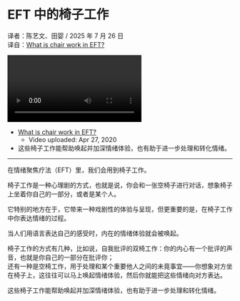 # EFT 中的椅子工作
译者：陈艺文、田婴 / 2025 年 7 月 26 日  
译自：[What is chair work in EFT?](https://youtu.be/5OIy0Fdg3Ko)  

<div class="video-wrapper"><video src="/assets/files/eft_chair_works.mp4" controls playsinline></video></div>

- [What is chair work in EFT?](https://youtu.be/5OIy0Fdg3Ko)
  - Video uploaded: Apr 27, 2020
- 这些椅子工作能帮助唤起并加深情绪体验，也有助于进一步处理和转化情绪。

---

在情绪聚焦疗法（EFT）里，我们会用到椅子工作。

椅子工作是一种心理剧的方式，也就是说，你会和一张空椅子进行对话，想象椅子上坐着你自己的一部分，或者是某个人。

它特别的地方在于，它带来一种戏剧性的体验与呈现，但更重要的是，在椅子工作中你表达情绪的过程。

当人们用语言表达自己的感受时，内在的情绪体验就会被唤起。

椅子工作的方式有几种，比如说，自我批评的双椅工作：你的内心有一个批评的声音，也就是你自己的一部分在批评你；  
还有一种是空椅工作，用于处理和某个重要他人之间的未竟事宜——你想象对方坐在椅子上，这往往可以马上唤起情绪体验，然后你就能把这些情绪向对方表达。

这些椅子工作能帮助唤起并加深情绪体验，也有助于进一步处理和转化情绪。
